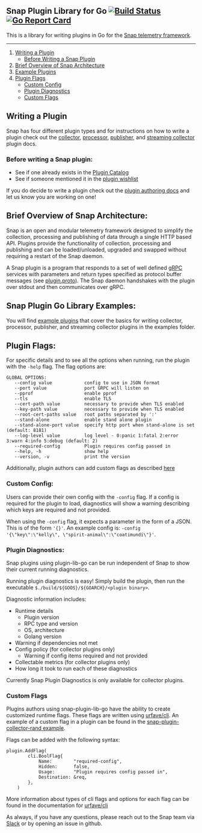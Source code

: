 ## Snap Plugin Library for Go  [![Build Status](https://travis-ci.org/intelsdi-x/snap-plugin-lib-go.svg?branch=master)](https://travis-ci.org/intelsdi-x/snap-plugin-lib-go) [![Go Report Card](https://goreportcard.com/badge/intelsdi-x/snap-plugin-lib-go)](https://goreportcard.com/report/intelsdi-x/snap-plugin-lib-go)

This is a library for writing plugins in Go for the [Snap telemetry framework](https://github.com/intelsdi-x/snap). 

----

1. [Writing a Plugin](#writing-a-plugin)
    * [Before Writing a Snap Plugin](#before-writing-a-snap-plugin)
2.  [Brief Overview of Snap Architecture](#brief-overview-of-snap-architecture)
3. [Example Plugins](#snap-plugin-go-library-examples)
4. [Plugin Flags](#plugin-flags)
    * [Custom Config](#custom-config)
    * [Plugin Diagnostics](#plugin-diagnostics)
    * [Custom Flags](#custom-flags)

## Writing a Plugin

Snap has four different plugin types and for instructions on how to write a plugin check out the [collector](/examples/snap-plugin-collector-rand/README.md), [processor](examples/snap-plugin-processor-reverse/README.md), [publisher](examples/snap-plugin-publisher-file/README.md), and [streaming collector](examples/snap-plugin-collector-rand-streaming/README.md) plugin docs.

### Before writing a Snap plugin:

* See if one already exists in the [Plugin Catalog](https://github.com/intelsdi-x/snap/blob/master/docs/PLUGIN_CATALOG.md) 
* See if someone mentioned it in the [plugin wishlist](https://github.com/intelsdi-x/snap/blob/master/docs/PLUGIN_CATALOG.md#wishlist)

If you do decide to write a plugin check out the [plugin authoring docs](https://github.com/intelsdi-x/snap/blob/master/docs/PLUGIN_AUTHORING.md#plugin-authoring) and let us know you are working on one!

## Brief Overview of Snap Architecture:

Snap is an open and modular telemetry framework designed to simplify the collection, processing and publishing of data through a single HTTP based API. Plugins provide the functionality of collection, processing and publishing and can be loaded/unloaded, upgraded and swapped without requiring a restart of the Snap daemon.

A Snap plugin is a program that responds to a set of well defined [gRPC](http://www.grpc.io/) services with parameters and return types specified as protocol buffer messages (see [plugin.proto](https://github.com/intelsdi-x/snap/blob/master/control/plugin/rpc/plugin.proto)). The Snap daemon handshakes with the plugin over stdout and then communicates over gRPC.


## Snap Plugin Go Library Examples:

You will find [example plugins](examples) that cover the basics for writing collector, processor, publisher, and streaming collector plugins in the examples folder.


## Plugin Flags:

For specific details and to see all the options when running, run the plugin with the `-help` flag. The flag options are:
```
GLOBAL OPTIONS:
   --config value            config to use in JSON format
   --port value              port GRPC will listen on
   --pprof                   enable pprof
   --tls                     enable TLS
   --cert-path value         necessary to provide when TLS enabled
   --key-path value          necessary to provide when TLS enabled
   --root-cert-paths value   root paths separated by ':'
   --stand-alone             enable stand alone plugin
   --stand-alone-port value  specify http port when stand-alone is set (default: 8181)
   --log-level value         log level - 0:panic 1:fatal 2:error 3:warn 4:info 5:debug (default: 2)
   --required-config         Plugin requires config passed in
   --help, -h                show help
   --version, -v             print the version
```

Additionally, plugin authors can add custom flags as described [here](#custom-flags)

### Custom Config:

Users can provide their own config with the `-config` flag. If a config is required for the plugin to load, diagnostics will show a warning describing which keys are required and not provided.

When using the `-config` flag, it expects a parameter in the form of a JSON. This is of the form `'{}'`. An example config is: `-config '{\"key\":\"kelly\", \"spirit-animal\":\"coatimundi\"}'`.

### Plugin Diagnostics:

Snap plugins using plugin-lib-go can be run independent of Snap to show their current running diagnostics. 

Running plugin diagnostics is easy! Simply build the plugin, then run the executable `$./build/${GOOS}/${GOARCH}/<plugin binary>`.

Diagnostic information includes:
* Runtime details
    * Plugin version
    * RPC type and version
    * OS, architecture
    * Golang version
* Warning if dependencies not met
* Config policy (for collector plugins only)
    * Warning if config items required and not provided
* Collectable metrics (for collector plugins only)
* How long it took to run each of these diagnostics

Currently Snap Plugin Diagnostics is only available for collector plugins.

### Custom Flags

Plugins authors using snap-plugin-lib-go have the ability to create customized runtime flags. These flags are written using [urfave/cli](https://github.com/urfave/cli). An example of a custom flag in a plugin can be found in the [snap-plugin-collector-rand example](./examples/snap-plugin-collector-rand/rand/rand.go).

Flags can be added with the following syntax:

```
plugin.AddFlag(
		cli.BoolFlag{
			Name:        "required-config",
			Hidden:      false,
			Usage:       "Plugin requires config passed in",
			Destination: &req,
		},
	)
```

More information about types of cli flags and options for each flag can be found in the documentation for [urfave/cli](https://github.com/urfave/cli)


As always, if you have any questions, please reach out to the Snap team via [Slack](https://intelsdi-x.herokuapp.com/) or by opening an issue in github. 